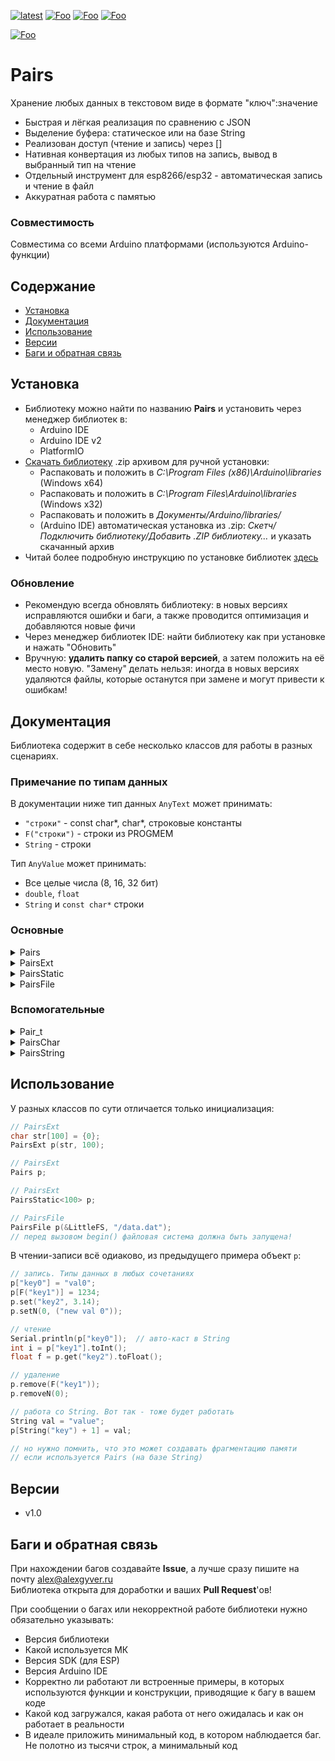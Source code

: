 [![latest](https://img.shields.io/github/v/release/GyverLibs/Pairs.svg?color=brightgreen)](https://github.com/GyverLibs/Pairs/releases/latest/download/Pairs.zip)
[![Foo](https://img.shields.io/badge/Website-AlexGyver.ru-blue.svg?style=flat-square)](https://alexgyver.ru/)
[![Foo](https://img.shields.io/badge/%E2%82%BD$%E2%82%AC%20%D0%9D%D0%B0%20%D0%BF%D0%B8%D0%B2%D0%BE-%D1%81%20%D1%80%D1%8B%D0%B1%D0%BA%D0%BE%D0%B9-orange.svg?style=flat-square)](https://alexgyver.ru/support_alex/)
[![Foo](https://img.shields.io/badge/README-ENGLISH-blueviolet.svg?style=flat-square)](https://github-com.translate.goog/GyverLibs/Pairs?_x_tr_sl=ru&_x_tr_tl=en)  

[![Foo](https://img.shields.io/badge/ПОДПИСАТЬСЯ-НА%20ОБНОВЛЕНИЯ-brightgreen.svg?style=social&logo=telegram&color=blue)](https://t.me/GyverLibs)

# Pairs
Хранение любых данных в текстовом виде в формате "ключ":значение
- Быстрая и лёгкая реализация по сравнению с JSON
- Выделение буфера: статическое или на базе String
- Реализован доступ (чтение и запись) через []
- Нативная конвертация из любых типов на запись, вывод в выбранный тип на чтение
- Отдельный инструмент для esp8266/esp32 - автоматическая запись и чтение в файл
- Аккуратная работа с памятью

### Совместимость
Совместима со всеми Arduino платформами (используются Arduino-функции)

## Содержание
- [Установка](#install)
- [Документация](#docs)
- [Использование](#usage)
- [Версии](#versions)
- [Баги и обратная связь](#feedback)

<a id="install"></a>
## Установка
- Библиотеку можно найти по названию **Pairs** и установить через менеджер библиотек в:
    - Arduino IDE
    - Arduino IDE v2
    - PlatformIO
- [Скачать библиотеку](https://github.com/GyverLibs/Pairs/archive/refs/heads/main.zip) .zip архивом для ручной установки:
    - Распаковать и положить в *C:\Program Files (x86)\Arduino\libraries* (Windows x64)
    - Распаковать и положить в *C:\Program Files\Arduino\libraries* (Windows x32)
    - Распаковать и положить в *Документы/Arduino/libraries/*
    - (Arduino IDE) автоматическая установка из .zip: *Скетч/Подключить библиотеку/Добавить .ZIP библиотеку…* и указать скачанный архив
- Читай более подробную инструкцию по установке библиотек [здесь](https://alexgyver.ru/arduino-first/#%D0%A3%D1%81%D1%82%D0%B0%D0%BD%D0%BE%D0%B2%D0%BA%D0%B0_%D0%B1%D0%B8%D0%B1%D0%BB%D0%B8%D0%BE%D1%82%D0%B5%D0%BA)
### Обновление
- Рекомендую всегда обновлять библиотеку: в новых версиях исправляются ошибки и баги, а также проводится оптимизация и добавляются новые фичи
- Через менеджер библиотек IDE: найти библиотеку как при установке и нажать "Обновить"
- Вручную: **удалить папку со старой версией**, а затем положить на её место новую. "Замену" делать нельзя: иногда в новых версиях удаляются файлы, которые останутся при замене и могут привести к ошибкам!


<a id="docs"></a>
## Документация
Библиотека содержит в себе несколько классов для работы в разных сценариях.

### Примечание по типам данных
В документации ниже тип данных `AnyText` может принимать:
- `"строки"` - const char*, char*, строковые константы
- `F("строки")` - строки из PROGMEM
- `String` - строки

Тип `AnyValue` может принимать:
- Все целые числа (8, 16, 32 бит)
- `double`, `float`
- `String` и `const char*` строки

### Основные
<details>
<summary>Pairs</summary>
Объект пар на основе динамической String строки.

```cpp
// конструктор
Pairs();
Pairs(uint16_t size);                   // с указанием резерва строки
Pairs(String& str);                     // из строки
Pairs(String& str, uint16_t size);      // из строки + резерв

// переменные
String str;                             // строка для ручного доступа

// методы
bool reserve(uint16_t len);             // зарезервировать строку
void clear();                           // очистить строку
bool changed();                         // было изменение данных. Само сбросится в false
void forceChange();                     // установить флаг на изменение

bool set(AnyText key, AnyValue value);  // установить по ключу
bool setN(uint16_t idx, AnyValue value);// установить по индексу

Pair_t get(AnyText key);                // получить по ключу
Pair_t getN(uint16_t idx);              // получить по индексу

int32_t toInt();                        // вывести в int
float toFloat();                        // вывести в float
String toString();                      // вывести в String
bool toChar(char* buf, uint16_t len);   // вывести в char массив

bool remove(AnyText key);               // удалить по ключу
bool removeN(uint16_t idx);             // удалить по индексу

bool contains(AnyText key);             // проверка на существование
uint16_t length();                      // получить количество пар
```
</details>
<details>
<summary>PairsExt</summary>
Объект пар на основе статического внешнего `char` массива указанной длины. Методы такие же как у Pairs, за исключением setBuffer/reserve.

```cpp
// конструктор
PairsExt();
PairsExt(char* str, uint16_t size);     // подключить внешний буфер размера size

// переменные
char* str;                              // строка для ручного доступа
uint16_t size;                          // указанный макс. размер

// методы
void setBuffer(char* str, uint16_t len);// подключить буфер
void clear();                           // очистить строку
bool changed();                         // было изменение данных. Само сбросится в false
void forceChange();                     // установить флаг на изменение

bool set(AnyText key, AnyValue value);  // установить по ключу
bool setN(uint16_t idx, AnyValue value);// установить по индексу

Pair_t get(AnyText key);                // получить по ключу
Pair_t getN(uint16_t idx);              // получить по индексу

int32_t toInt();                        // вывести в int
float toFloat();                        // вывести в float
String toString();                      // вывести в String
bool toChar(char* buf, uint16_t len);   // вывести в char массив

bool remove(AnyText key);               // удалить по ключу
bool removeN(uint16_t idx);             // удалить по индексу

bool contains(AnyText key);             // проверка на существование
uint16_t length();                      // получить количество пар
```
</details>
<details>
<summary>PairsStatic</summary>
Основан на `PairsExt`, но вместо внешнего массива создаёт свой, внутри объекта.

```cpp
// конструктор
PairsStatic<макс. размер> ();

// наследует всё из PairsExt
```
</details>
<details>
<summary>PairsFile</summary>
Автоматическое хранение и обновление базы пар для esp8266/esp32. Привязывается к файлу, записывает в него данные при изменении + выходе таймаута. Основано на классе `Pairs`, т.е. на динамической строке `String`.

```cpp
// наследует всё из Pairs

// конструктор. Установить файловую систему, имя файла и таймаут
PairsFile(fs::FS* nfs = nullptr, const char* path = nullptr, uint32_t tout = 10000);

// установить файловую систему и имя файла
void setFS(fs::FS* nfs, const char* path);

// установить таймаут записи, мс (умолч. 10000)
void setTimeout(uint32_t tout = 10000);

// прочитать данные в буфер. Опционально заразервировать дополнительное место. true если прочитаны
bool begin(uint16_t res = 0);

// обновить данные в файле
bool update();

// тикер, вызывать в loop. Сам обновит данные при изменении и выходе таймаута, вернёт true
bool tick();
```
</details>

### Вспомогательные
<details>
<summary>Pair_t</summary>
Объект пары, хранит указатели на ключ и значение и их длину.

```cpp
const char* key;    // ключ
uint16_t key_len;   // длина ключа
const char* val;    // значение
uint16_t val_len;   // длина значения

// вывести значение в char массив
bool toChar(char* buf, uint16_t len);
int32_t toInt();    // вывести значение в int
float toFloat();    // вывести значение в float
String toString();  // вывести значение в String
```
</details>
<details>
<summary>PairsChar</summary>
Набор функций для работы с парами, текст хранится в char массиве.

```cpp
// получить пару по ключу
Pair_t get_pair_by_key(const char* str, const char* key, bool pgm = false);

// получить пару по индексу
Pair_t get_pair_by_idx(const char* str, uint16_t idx);

// установить значение по ключу(true - добавлено или изменено)
bool set_by_key(char* str, uint16_t size, const char* key, const char* value, bool pgm = false);

// установить значение по паре (true - добавлено или изменено)
bool set_by_pair(char* str, uint16_t size, Pair_t pair, const char* value);

// установить значение по индексу (true - добавлено или изменено)
bool set_by_idx(char* str, uint16_t size, uint16_t idx, const char* value);

// добавить пару
Pair_t add_pair(char* str, uint16_t size, const char* key, const char* value, bool pgm = false);

// посчитать количество пар
uint16_t count_pairs(const char* str);

// проверить существование пары по ключу
bool count_pairs(const char* str, const char* key, bool pgm = false);

// удалить пару по индексу
bool remove_by_idx(char* str, uint16_t idx);

// удалить пару по ключу
bool remove_by_key(char* str, const char* key, bool pgm = false);

// удалить пару по паре
bool remove_by_pair(char* str, Pair_t pair);
```
</details>
<details>
<summary>PairsString</summary>
Набор функций для работы с парами, текст хранится в String строке.

```cpp
// получить пару по ключу
Pair_t get_pair_by_key(const String& str, const char* key, bool pgm = false);

// получить пару по индексу
Pair_t get_pair_by_idx(const String& str, uint16_t idx);

// установить значение по ключу (true - добавлено или изменено)
bool set_by_key(String& str, const char* key, const char* value, bool pgm = false);

// установить значение по паре (true - добавлено или изменено)
bool set_by_pair(String& str, Pair_t pair, const char* value);

// установить значение по индексу (true - добавлено или изменено)
bool set_by_idx(String& str, uint16_t idx, const char* value);

// добавить пару
Pair_t add_pair(String& str, const char* key, const char* value, bool pgm = false);

// посчитать количество пар
uint16_t count_pairs(const String& str);

// проверить существование пары по ключу
bool count_pairs(const String& str, const char* key, bool pgm = false);

// удалить пару по индексу
bool remove_by_idx(String& str, uint16_t idx);

// удалить пару по ключу
bool remove_by_key(String& str, const char* key, bool pgm = false);

// удалить пару по паре
bool remove_by_pair(String& str, Pair_t pair);
```
</details>

<a id="usage"></a>
## Использование
У разных классов по сути отличается только инициализация:

```cpp
// PairsExt
char str[100] = {0};
PairsExt p(str, 100);

// PairsExt
Pairs p;

// PairsExt
PairsStatic<100> p;

// PairsFile
PairsFile p(&LittleFS, "/data.dat");
// перед вызовом begin() файловая система должна быть запущена!
```

В чтении-записи всё одиаково, из предыдущего примера объект `p`:

```cpp
// запись. Типы данных в любых сочетаниях
p["key0"] = "val0";
p[F("key1")] = 1234;
p.set("key2", 3.14);
p.setN(0, ("new val 0"));

// чтение
Serial.println(p["key0"]);  // авто-каст в String
int i = p["key1"].toInt();
float f = p.get("key2").toFloat();

// удаление
p.remove(F("key1"));
p.removeN(0);

// работа со String. Вот так - тоже будет работать
String val = "value";
p[String("key") + 1] = val;

// но нужно помнить, что это может создавать фрагментацию памяти
// если используется Pairs (на базе String)
```

<a id="versions"></a>
## Версии
- v1.0

<a id="feedback"></a>
## Баги и обратная связь
При нахождении багов создавайте **Issue**, а лучше сразу пишите на почту [alex@alexgyver.ru](mailto:alex@alexgyver.ru)  
Библиотека открыта для доработки и ваших **Pull Request**'ов!

При сообщении о багах или некорректной работе библиотеки нужно обязательно указывать:
- Версия библиотеки
- Какой используется МК
- Версия SDK (для ESP)
- Версия Arduino IDE
- Корректно ли работают ли встроенные примеры, в которых используются функции и конструкции, приводящие к багу в вашем коде
- Какой код загружался, какая работа от него ожидалась и как он работает в реальности
- В идеале приложить минимальный код, в котором наблюдается баг. Не полотно из тысячи строк, а минимальный код